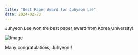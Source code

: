 ```yaml
---
title: "Best Paper Award for Juhyeon Lee"
date: 2024-02-23
---
```


Juhyeon Lee won the best paper award from Korea University!

![Image](//bspl.korea.ac.kr/Board/Lab_News/2024/2024_02_23_BestPaperAward_JuhyeonLee.jpg)

Many congratulations, Juhyeon!!
